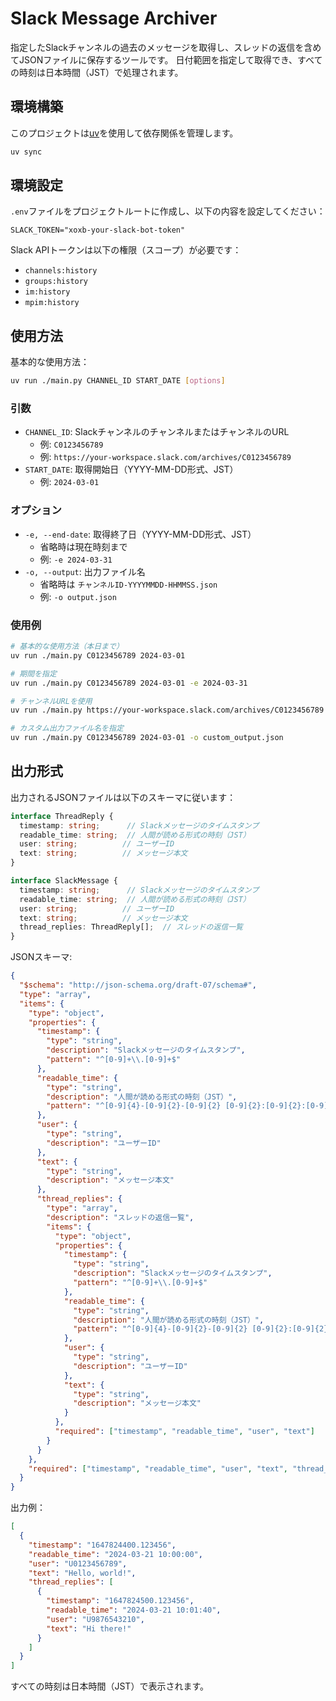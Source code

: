 # Slack Message Archiver

指定したSlackチャンネルの過去のメッセージを取得し、スレッドの返信を含めてJSONファイルに保存するツールです。
日付範囲を指定して取得でき、すべての時刻は日本時間（JST）で処理されます。

## 環境構築

このプロジェクトは[uv](https://github.com/astral-sh/uv)を使用して依存関係を管理します。

```bash
uv sync
```

## 環境設定

`.env`ファイルをプロジェクトルートに作成し、以下の内容を設定してください：

```env
SLACK_TOKEN="xoxb-your-slack-bot-token"
```

Slack APIトークンは以下の権限（スコープ）が必要です：
- `channels:history`
- `groups:history`
- `im:history`
- `mpim:history`

## 使用方法

基本的な使用方法：

```bash
uv run ./main.py CHANNEL_ID START_DATE [options]
```

### 引数

- `CHANNEL_ID`: SlackチャンネルのチャンネルまたはチャンネルのURL
  - 例: `C0123456789`
  - 例: `https://your-workspace.slack.com/archives/C0123456789`
- `START_DATE`: 取得開始日（YYYY-MM-DD形式、JST）
  - 例: `2024-03-01`

### オプション

- `-e, --end-date`: 取得終了日（YYYY-MM-DD形式、JST）
  - 省略時は現在時刻まで
  - 例: `-e 2024-03-31`
- `-o, --output`: 出力ファイル名
  - 省略時は `チャンネルID-YYYYMMDD-HHMMSS.json`
  - 例: `-o output.json`

### 使用例

```bash
# 基本的な使用方法（本日まで）
uv run ./main.py C0123456789 2024-03-01

# 期間を指定
uv run ./main.py C0123456789 2024-03-01 -e 2024-03-31

# チャンネルURLを使用
uv run ./main.py https://your-workspace.slack.com/archives/C0123456789 2024-03-01

# カスタム出力ファイル名を指定
uv run ./main.py C0123456789 2024-03-01 -o custom_output.json
```

## 出力形式

出力されるJSONファイルは以下のスキーマに従います：

```typescript
interface ThreadReply {
  timestamp: string;      // Slackメッセージのタイムスタンプ
  readable_time: string;  // 人間が読める形式の時刻（JST）
  user: string;          // ユーザーID
  text: string;          // メッセージ本文
}

interface SlackMessage {
  timestamp: string;      // Slackメッセージのタイムスタンプ
  readable_time: string;  // 人間が読める形式の時刻（JST）
  user: string;          // ユーザーID
  text: string;          // メッセージ本文
  thread_replies: ThreadReply[];  // スレッドの返信一覧
}
```

JSONスキーマ:

```json
{
  "$schema": "http://json-schema.org/draft-07/schema#",
  "type": "array",
  "items": {
    "type": "object",
    "properties": {
      "timestamp": {
        "type": "string",
        "description": "Slackメッセージのタイムスタンプ",
        "pattern": "^[0-9]+\\.[0-9]+$"
      },
      "readable_time": {
        "type": "string",
        "description": "人間が読める形式の時刻（JST）",
        "pattern": "^[0-9]{4}-[0-9]{2}-[0-9]{2} [0-9]{2}:[0-9]{2}:[0-9]{2}$"
      },
      "user": {
        "type": "string",
        "description": "ユーザーID"
      },
      "text": {
        "type": "string",
        "description": "メッセージ本文"
      },
      "thread_replies": {
        "type": "array",
        "description": "スレッドの返信一覧",
        "items": {
          "type": "object",
          "properties": {
            "timestamp": {
              "type": "string",
              "description": "Slackメッセージのタイムスタンプ",
              "pattern": "^[0-9]+\\.[0-9]+$"
            },
            "readable_time": {
              "type": "string",
              "description": "人間が読める形式の時刻（JST）",
              "pattern": "^[0-9]{4}-[0-9]{2}-[0-9]{2} [0-9]{2}:[0-9]{2}:[0-9]{2}$"
            },
            "user": {
              "type": "string",
              "description": "ユーザーID"
            },
            "text": {
              "type": "string",
              "description": "メッセージ本文"
            }
          },
          "required": ["timestamp", "readable_time", "user", "text"]
        }
      }
    },
    "required": ["timestamp", "readable_time", "user", "text", "thread_replies"]
  }
}
```

出力例：

```json
[
  {
    "timestamp": "1647824400.123456",
    "readable_time": "2024-03-21 10:00:00",
    "user": "U0123456789",
    "text": "Hello, world!",
    "thread_replies": [
      {
        "timestamp": "1647824500.123456",
        "readable_time": "2024-03-21 10:01:40",
        "user": "U9876543210",
        "text": "Hi there!"
      }
    ]
  }
]
```

すべての時刻は日本時間（JST）で表示されます。
